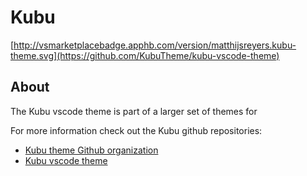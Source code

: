 # Kubu
[http://vsmarketplacebadge.apphb.com/version/matthijsreyers.kubu-theme.svg](https://github.com/KubuTheme/kubu-vscode-theme)

## About
The Kubu vscode theme is part of a larger set of themes for 

For more information check out the Kubu github repositories:
* [Kubu theme Github organization](https://github.com/KubuTheme/)
* [Kubu vscode theme](https://github.com/KubuTheme/kubu-vscode-theme/)
